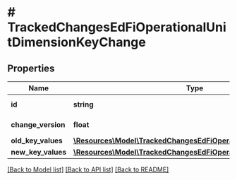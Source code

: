 # # TrackedChangesEdFiOperationalUnitDimensionKeyChange

## Properties

Name | Type | Description | Notes
------------ | ------------- | ------------- | -------------
**id** | **string** | Resource identifier | [optional]
**change_version** | **float** | Change version | [optional]
**old_key_values** | [**\Resources\Model\TrackedChangesEdFiOperationalUnitDimensionKey**](TrackedChangesEdFiOperationalUnitDimensionKey.md) |  | [optional]
**new_key_values** | [**\Resources\Model\TrackedChangesEdFiOperationalUnitDimensionKey**](TrackedChangesEdFiOperationalUnitDimensionKey.md) |  | [optional]

[[Back to Model list]](../../README.md#models) [[Back to API list]](../../README.md#endpoints) [[Back to README]](../../README.md)
